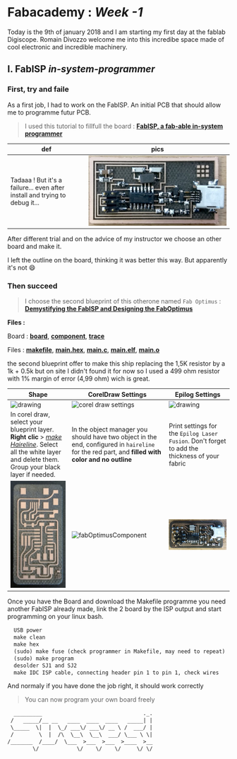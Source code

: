 # Fabacademy : *Week -1*

Today is the 9th of january 2018 and I am starting my first day at the fablab Digiscope. Romain Divozzo welcome me into this incredibe space made of cool electronic and incredible machinery.

## I. **FabISP** *in-system-programmer*

### First, try and faile

As a first job, I had to work on the FabISP. An initial PCB that should allow me to programme futur PCB.
> I used this tutorial to fillfull  the board : [**FabISP, a fab-able in-system programmer**](http://fab.cba.mit.edu/content/archive/projects/fabisp/)

| def | pics |
| --- | --- |
| Tadaaa ! But it's a failure... even after install and trying to debug it...  | ![isp](assets/img/fabIsp/ISP.jpg) |

After different trial and on the advice of my instructor we choose an other board and make it.

I left the outline on the board, thinking it was better this way. But apparently it's not :smile:

### Then succeed

> I choose the second blueprint of this otherone named `Fab Optimus` : [**Demystifying the FabISP and Designing the FabOptimus**](http://fab.cba.mit.edu/classes/863.16/doc/tutorials/FabISP/FabISP_Demystified.html)

**Files :**

Board : [<u>**board**</u>](assets/img/fabIsp/FabOptimus2.jpg), [<u>**component**</u>](assets/img/fabIsp/component.jpg), [<u>**trace**</u>](assets/img/fabIsp/FabOptimus_Traces2.jpg)

Files : [<u>**makefile**</u>](assets/img/fabIsp/programmFiles/Makefile), [<u>**main.hex**</u>](assets/img/fabIsp/programmFiles/main.hex), [<u>**main.c**</u>](assets/img/fabIsp/programmFiles/main.c), [<u>**main.elf**</u>](assets/img/fabIsp/programmFiles/main.elf), [<u>**main.o**</u>](assets/img/fabIsp/programmFiles/main.o)


the second blueprint offer to make this ship replacing the 1,5K resistor by a 1k + 0.5k but on site I didn't found it for now so I used a 499 ohm resistor with 1% margin of error (4,99 ohm) wich is great.

| Shape | CorelDraw Settings | Epilog Settings |
| --- | --- | --- |
| ![drawing](assets/img/fabIsp/FabOptimus_Traces2-doc.jpg) | ![corel draw settings](assets/img/fabIsp/corel.jpg) | ![drawing](assets/img/fabIsp/paramEpilog.jpg) |
| In corel draw, select your blueprint layer. **Right clic** > <u>*make Haireline*</u>. Select all the white layer and delete them. Group your black layer if needed. | In the object manager you should have two object in the end, configured in `haireline` for the red part, and **filled with color and no outline** |  Print settings for the `Epilog Laser Fusion`. Don't forget to add the thickness of your fabric |
| ![print](assets/img/fabIsp/printedCard.jpg) | ![fabOptimusComponent](assets/img/fabIsp/FabOptimus2.jpg) | ![mounted](assets/img/fabIsp/component.jpg) |



Once you have the Board and download the Makefile programme you need another FabISP already made, link the 2 board by the ISP output and start programming on your linux bash.

```
  USB power
  make clean
  make hex
  (sudo) make fuse (check programmer in Makefile, may need to repeat)
  (sudo) make program
  desolder SJ1 and SJ2
  make IDC ISP cable, connecting header pin 1 to pin 1, check wires
```

And normaly if you have done the job right, it should work correctly

> You can now program your own board freely


```
  _________                                ._.
 /   _____/__ __   ____  ____  ____   _____| |
 \_____  \|  |  \_/ ___\/ ___\/ __ \ /  ___/ |
 /        \  |  /\  \__\  \__\  ___/ \___ \ \|
/_______  /____/  \___  >___  >___  >____  >__
        \/            \/    \/    \/     \/ \/

```

<!-- ## II. **Hello-world Card** *echo hello-world* -->
